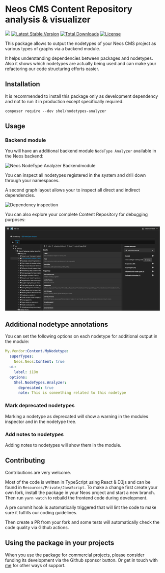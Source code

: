 # Neos CMS Content Repository analysis & visualizer

![](https://github.com/Sebobo/Shel.NodeTypes.Analyzer/workflows/Code%20Quality%20Tests/badge.svg)
[![Latest Stable Version](https://poser.pugx.org/shel/nodetypes-analyzer/v/stable)](https://packagist.org/packages/shel/nodetypes-analyzer)
[![Total Downloads](https://poser.pugx.org/shel/nodetypes-analyzer/downloads)](https://packagist.org/packages/shel/nodetypes-analyzer)
[![License](https://poser.pugx.org/shel/nodetypes-analyzer/license)](https://packagist.org/packages/shel/nodetypes-analyzer)

This package allows to output the nodetypes of your Neos CMS project
as various types of graphs via a backend module.

It helps understanding dependencies between packages and nodetypes.
Also it shows which nodetypes are actually being used and can make your
refactoring our code structuring efforts easier.

## Installation

It is recommended to install this package only as development
dependency and not to run it in production except specifically required.

    composer require --dev shel/nodetypes-analyzer
    
## Usage

### Backend module

You will have an additional backend module `NodeType Analyzer` available in the Neos backend:

![Neos NodeType Analyzer Backendmodule](Documentation/Images/NodeTypeAnalyzer.png "NodeType Analyzer")

You can inspect all nodetypes registered in the system and
drill down through your namespaces.

A second graph layout allows your to inspect all direct and indirect dependencies.

![Dependency inspection](Documentation/Images/NodeTypeDependencies.png "Dependency inspection")

You can also explore your complete Content Repository for debugging purposes:

![Content Repository explorer](Documentation/Images/CRExplorer.png "Content Repository explorer")

## Additional nodetype annotations

You can set the following options on each nodetype for additional output in the module:

```yaml
My.Vendor:Content.MyNodetype:
  superTypes:
    Neos.Neos:Content: true
  ui:
    label: i18n
  options:
    Shel.NodeTypes.Analyzer:
      deprecated: true
      note: This is someething related to this nodetype
```

### Mark deprecated nodetypes

Marking a nodetype as deprecated will show a warning in the modules inspector and in the nodetype tree.

### Add notes to nodetypes

Adding notes to nodetypes will show them in the module.
 
## Contributing

Contributions are very welcome.

Most of the code is written in TypeScript using React & D3js and can be found in `Resources/Private/JavaScript`.
To make a change first create your own fork, install the package in your Neos project 
and start a new branch. 
Then run `yarn watch` to rebuild the frontend code during development.

A pre commit hook is automatically triggered that will lint the code to make sure
it fulfills our coding guidelines.

Then create a PR from your fork and some tests will automatically check the code quality 
via Github actions.

## Using the package in your projects

When you use the package for commercial projects, please consider funding its development
via the Github sponsor button. Or get in touch with [me](mailto:funding@helzle.it) for other ways of support. 
